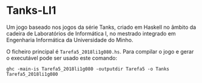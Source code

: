 # Tanks-LI1
Um jogo baseado nos jogos da série Tanks, criado em Haskell no âmbito da cadeira de Laboratórios de Informática I, no mestrado integrado em Engenharia Informática da Universidade do Minho.

O ficheiro principal é `Tarefa5_2018li1g080.hs`. Para compilar o jogo e gerar o executável pode ser usado este comando:
```
ghc -main-is Tarefa5_2018li1g080 -outputdir Tarefa5 -o Tanks Tarefa5_2018li1g080 
```
